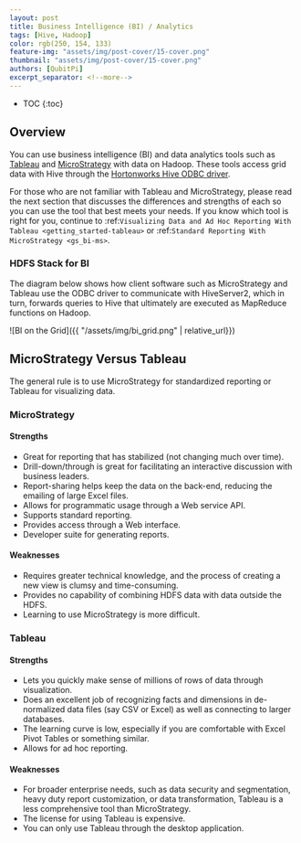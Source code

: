 ```yaml
---
layout: post
title: Business Intelligence (BI) / Analytics
tags: [Hive, Hadoop]
color: rgb(250, 154, 133)
feature-img: "assets/img/post-cover/15-cover.png"
thumbnail: "assets/img/post-cover/15-cover.png"
authors: [QubitPi]
excerpt_separator: <!--more-->
---
```


<!--more-->

* TOC
{:toc}

## Overview

You can use business intelligence (BI) and data analytics tools such as [Tableau](http://www.tableausoftware.com/) and
[MicroStrategy](https://www.microstrategy.com/us/) with data on Hadoop. These tools access grid data with Hive through
the
[Hortonworks Hive ODBC driver](http://hortonworks.com/wp-content/uploads/2013/04/Hortonworks-Hive-ODBC-Driver-User-Guide.pdf).

For those who are not familiar with Tableau and MicroStrategy, please read the next section that discusses the
differences and strengths of each so you can use the tool that best meets your needs. If you know which tool is right
for you, continue to :ref:`Visualizing Data and Ad Hoc Reporting With Tableau <getting_started-tableau>` or
:ref:`Standard Reporting With MicroStrategy <gs_bi-ms>`.

### HDFS Stack for BI

The diagram below shows how client software such as MicroStrategy and Tableau use the ODBC driver to communicate with
HiveServer2, which in turn, forwards queries to Hive that ultimately are executed as MapReduce functions on Hadoop.

![BI on the Grid]({{ "/assets/img/bi_grid.png" | relative_url}})

## MicroStrategy Versus Tableau 

The general rule is to use MicroStrategy for standardized reporting or Tableau for visualizing data.

### MicroStrategy

#### Strengths

* Great for reporting that has stabilized (not changing much over time).
* Drill-down/through is great for facilitating an interactive discussion with business leaders.
* Report-sharing helps keep the data on the back-end, reducing the emailing of large Excel files.
* Allows for programmatic usage through a Web service API.
* Supports standard reporting.
* Provides access through a Web interface.
* Developer suite for generating reports.

#### Weaknesses

* Requires greater technical knowledge, and the process of creating a new view is clumsy and time-consuming.
* Provides no capability of combining HDFS data with data outside the HDFS.
* Learning to use MicroStrategy is more difficult.

### Tableau 

#### Strengths

* Lets you quickly make sense of millions of rows of data through visualization. 
* Does an excellent job of recognizing facts and dimensions in de-normalized data files (say CSV or Excel) as well as
  connecting to larger databases.
* The learning curve is low, especially if you are comfortable with Excel Pivot Tables or something similar.
* Allows for ad hoc reporting.

#### Weaknesses

* For broader enterprise needs, such as data security and segmentation, heavy duty report customization, or data
  transformation, Tableau is a less comprehensive tool than MicroStrategy.
* The license for using Tableau is expensive.
* You can only use Tableau through the desktop application.
